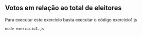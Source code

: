 ## Votos em relação ao total de eleitores
Para executar este exercício basta executar o código exercício1.js

```node exercicio1.js```

